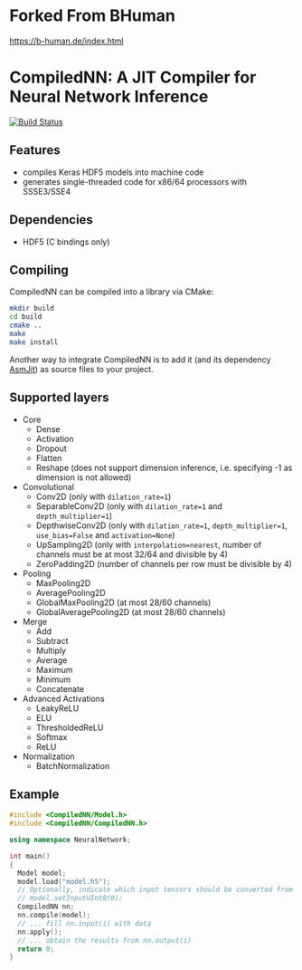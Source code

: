 # Forked From BHuman
https://b-human.de/index.html

# CompiledNN: A JIT Compiler for Neural Network Inference

[![Build Status](https://travis-ci.org/bhuman/CompiledNN.svg?branch=master)](https://travis-ci.org/bhuman/CompiledNN)

## Features

- compiles Keras HDF5 models into machine code
- generates single-threaded code for x86/64 processors with SSSE3/SSE4

## Dependencies

- HDF5 (C bindings only)

## Compiling

CompiledNN can be compiled into a library via CMake:

```bash
mkdir build
cd build
cmake ..
make
make install
```

Another way to integrate CompiledNN is to add it (and its dependency [AsmJit](https://github.com/asmjit/asmjit)) as source files to your project.

## Supported layers

- Core
  - Dense
  - Activation
  - Dropout
  - Flatten
  - Reshape (does not support dimension inference, i.e. specifying -1 as dimension is not allowed)
- Convolutional
  - Conv2D (only with `dilation_rate=1`)
  - SeparableConv2D (only with `dilation_rate=1` and `depth_multiplier=1`)
  - DepthwiseConv2D (only with `dilation_rate=1`, `depth_multiplier=1`, `use_bias=False` and `activation=None`)
  - UpSampling2D (only with `interpolation=nearest`, number of channels must be at most 32/64 and divisible by 4)
  - ZeroPadding2D (number of channels per row must be divisible by 4)
- Pooling
  - MaxPooling2D
  - AveragePooling2D
  - GlobalMaxPooling2D (at most 28/60 channels)
  - GlobalAveragePooling2D (at most 28/60 channels)
- Merge
  - Add
  - Subtract
  - Multiply
  - Average
  - Maximum
  - Minimum
  - Concatenate
- Advanced Activations
  - LeakyReLU
  - ELU
  - ThresholdedReLU
  - Softmax
  - ReLU
- Normalization
  - BatchNormalization

## Example

```cpp
#include <CompiledNN/Model.h>
#include <CompiledNN/CompiledNN.h>

using namespace NeuralNetwork;

int main()
{
  Model model;
  model.load("model.h5");
  // Optionally, indicate which input tensors should be converted from unsigned chars to floats in the beginning.
  // model.setInputUInt8(0);
  CompiledNN nn;
  nn.compile(model);
  // ... fill nn.input(i) with data
  nn.apply();
  // ... obtain the results from nn.output(i)
  return 0;
}
```
